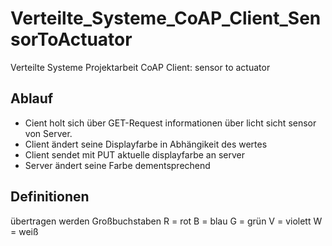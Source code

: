 # Verteilte_Systeme_CoAP_Client_SensorToActuator
 Verteilte Systeme Projektarbeit CoAP Client: sensor to actuator


## Ablauf
- Cient holt sich über GET-Request informationen über licht sicht sensor von Server.
- Client ändert seine Displayfarbe in Abhängikeit des wertes
- Client sendet mit PUT aktuelle displayfarbe an server
- Server ändert seine Farbe dementsprechend

## Definitionen
übertragen werden Großbuchstaben 
 R = rot
 B = blau
 G = grün
 V = violett
 W = weiß
 
 
